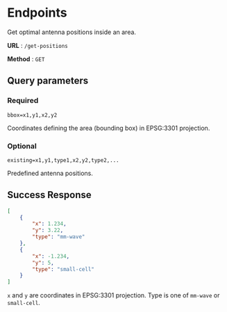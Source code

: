 # Endpoints

Get optimal antenna positions inside an area.

**URL** : `/get-positions`

**Method** : `GET`

## Query parameters

### Required

`bbox=x1,y1,x2,y2`

Coordinates defining the area (bounding box) in EPSG:3301 projection.

### Optional

`existing=x1,y1,type1,x2,y2,type2,...`

Predefined antenna positions.

## Success Response

```json
[
    {
        "x": 1.234,
        "y": 3.22,
        "type": "mm-wave"
    },
    {
        "x": -1.234,
        "y": 5,
        "type": "small-cell"
    }
]
```

`x` and `y` are coordinates in EPSG:3301 projection.
Type is one of `mm-wave` or `small-cell`.